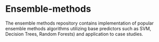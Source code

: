 # Ensemble-methods
The ensemble methods repository contains implementation of popular ensemble methods algorithms utilizing base predictors such as SVM, Decision Trees, Random Forests) and application to case studies.
